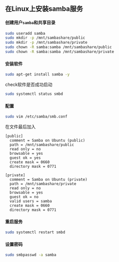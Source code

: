 ## 在Linux上安装samba服务

#### 创建用户`samba`和共享目录

```bash
sudo useradd samba
sudo mkdir -p /mnt/sambashare/public
sudo mkdir -p /mnt/sambashare/private
sudo chown -R samba:samba /mnt/sambashare/public
sudo chown -R samba:samba /mnt/sambashare/private
```

#### 安装软件

```bash
sudo apt-get install samba -y
```

check软件是否成功启动

```bash
sudo systemctl status smbd
```

#### 配置

```bash
sudo vim /etc/samba/smb.conf
```

在文件最后加入

```text
[public]
  comment = Samba on Ubuntu (public)
  path = /mnt/sambashare/public
  read only = no
  browsable = yes
  guest ok = yes
  create mask = 0660
  directory mask = 0771

[private]
  comment = Samba on Ubuntu (private)
  path = /mnt/sambashare/private
  read only = no
  browsable = yes
  guest ok = no
  valid users = samba
  create mask = 0660
  directory mask = 0771
```

#### 重启服务

```bash
sudo systemctl restart smbd
```

#### 设置密码

```bash
sudo smbpasswd -a samba
```
